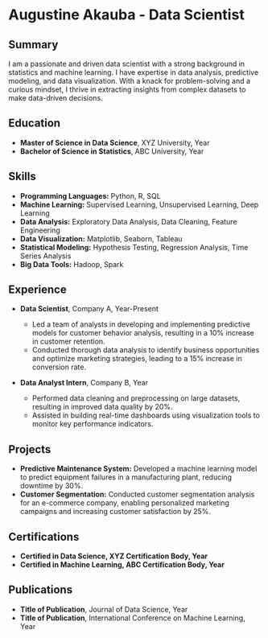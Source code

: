 # Augustine Akauba - Data Scientist

## Summary

I am a passionate and driven data scientist with a strong background in statistics and machine learning. I have expertise in data analysis, predictive modeling, and data visualization. With a knack for problem-solving and a curious mindset, I thrive in extracting insights from complex datasets to make data-driven decisions.

## Education

- **Master of Science in Data Science**, XYZ University, Year
- **Bachelor of Science in Statistics**, ABC University, Year

## Skills

- **Programming Languages:** Python, R, SQL
- **Machine Learning:** Supervised Learning, Unsupervised Learning, Deep Learning
- **Data Analysis:** Exploratory Data Analysis, Data Cleaning, Feature Engineering
- **Data Visualization:** Matplotlib, Seaborn, Tableau
- **Statistical Modeling:** Hypothesis Testing, Regression Analysis, Time Series Analysis
- **Big Data Tools:** Hadoop, Spark

## Experience

- **Data Scientist**, Company A, Year-Present
  - Led a team of analysts in developing and implementing predictive models for customer behavior analysis, resulting in a 10% increase in customer retention.
  - Conducted thorough data analysis to identify business opportunities and optimize marketing strategies, leading to a 15% increase in conversion rate.

- **Data Analyst Intern**, Company B, Year
  - Performed data cleaning and preprocessing on large datasets, resulting in improved data quality by 20%.
  - Assisted in building real-time dashboards using visualization tools to monitor key performance indicators.

## Projects

- **Predictive Maintenance System:** Developed a machine learning model to predict equipment failures in a manufacturing plant, reducing downtime by 30%.
- **Customer Segmentation:** Conducted customer segmentation analysis for an e-commerce company, enabling personalized marketing campaigns and increasing customer satisfaction by 25%.

## Certifications

- **Certified in Data Science, XYZ Certification Body, Year**
- **Certified in Machine Learning, ABC Certification Body, Year**

## Publications

- **Title of Publication**, Journal of Data Science, Year
- **Title of Publication**, International Conference on Machine Learning, Year
